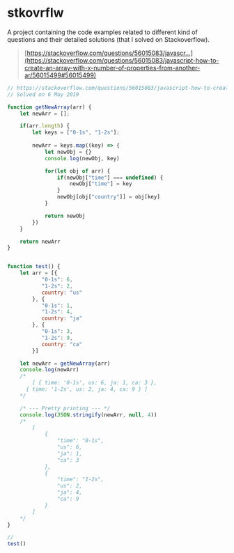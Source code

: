 # stkovrflw
A project containing the code examples related to different kind of questions and their detailed solutions (that I solved on Stackoverflow). 


> [https://stackoverflow.com/questions/56015083/javascr...](https://stackoverflow.com/questions/56015083/javascript-how-to-create-an-array-with-x-number-of-properties-from-another-ar/56015499#56015499)

```javascript
// https://stackoverflow.com/questions/56015083/javascript-how-to-create-an-array-with-x-number-of-properties-from-another-ar/56015499#56015499
// Solved on 6 May 2019

function getNewArray(arr) {
	let newArr = [];

	if(arr.length) {
		let keys = ["0-1s", "1-2s"];
		
		newArr = keys.map((key) => {
			let newObj = {}
			console.log(newObj, key)

			for(let obj of arr) {				
				if(newObj["time"] === undefined) {
					newObj["time"] = key
				}
				newObj[obj["country"]] = obj[key]
			}

			return newObj
		})
	} 

	return newArr
}


function test() {
	let arr = [{
		   "0-1s": 6,
		   "1-2s": 2,
		   country: "us"
		}, {
		   "0-1s": 1,
		   "1-2s": 4,
		   country: "ja"
		}, {
		   "0-1s": 3,
		   "1-2s": 9,
		   country: "ca"
		}]

	let newArr = getNewArray(arr)
	console.log(newArr)
	/*
		[ { time: '0-1s', us: 6, ja: 1, ca: 3 },
	  { time: '1-2s', us: 2, ja: 4, ca: 9 } ]
	*/

	/* --- Pretty printing --- */
	console.log(JSON.stringify(newArr, null, 4))
	/*
		[
		    {
		        "time": "0-1s",
		        "us": 6,
		        "ja": 1,
		        "ca": 3
		    },
		    {
		        "time": "1-2s",
		        "us": 2,
		        "ja": 4,
		        "ca": 9
		    }
		]
	*/
}

//
test()
```